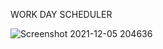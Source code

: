 WORK DAY SCHEDULER


![Screenshot 2021-12-05 204636](https://user-images.githubusercontent.com/92263027/144784596-625903e1-7df7-4dc1-99ef-7b6f48b830a9.png)
